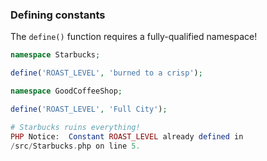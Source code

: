 ### Defining constants

The `define()` function requires a fully-qualified namespace!

```php
namespace Starbucks;

define('ROAST_LEVEL', 'burned to a crisp');
```
<!-- .element: class="fragment" -->

```php
namespace GoodCoffeeShop;

define('ROAST_LEVEL', 'Full City');
```
<!-- .element: class="fragment" -->

```php
# Starbucks ruins everything!
PHP Notice:  Constant ROAST_LEVEL already defined in
/src/Starbucks.php on line 5.
```
<!-- .element: class="fragment" -->
